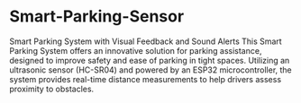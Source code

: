 # Smart-Parking-Sensor
Smart Parking System with Visual Feedback and Sound Alerts
This Smart Parking System offers an innovative solution for parking assistance, designed to improve safety and ease of parking in tight spaces. Utilizing an ultrasonic sensor (HC-SR04) and powered by an ESP32 microcontroller, the system provides real-time distance measurements to help drivers assess proximity to obstacles.
